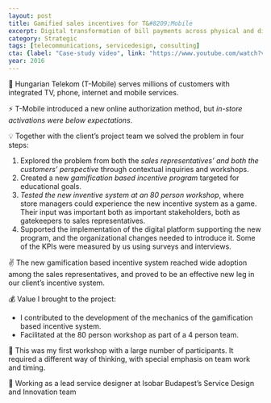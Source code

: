 ```yaml
---
layout: post
title: Gamified sales incentives for T&#8209;Mobile
excerpt: Digital transformation of bill payments across physical and digital channels
category: Strategic
tags: [telecommunications, servicedesign, consulting]
cta: {label: "Case-study video", link: "https://www.youtube.com/watch?v=ktNnXqW93t0"}
year: 2016
---
```


🏢 Hungarian Telekom (T-Mobile) serves millions of customers with integrated TV, phone, internet and mobile services. 

⚡ T-Mobile introduced a new online authorization method, but *in-store activations were below expectations*. 

💡 Together with the client’s project team we solved the problem in four steps:

1. Explored the problem from both the *sales representatives’ and both the customers’ perspective* through contextual inquiries and workshops.
2. Created a new *gamification based incentive program* targeted for educational goals.
3. *Tested the new inventive system at an 80 person workshop*, where store managers could experience the new incentive system as a game. Their input was important both as important stakeholders, both as gatekeepers to sales representatives.
4. Supported the implementation of the digital platform supporting the new program, and the organizational changes needed to introduce it. Some of the KPIs were measured by us using surveys and interviews. 

✌️ The new gamification based incentive system reached wide adoption among the sales representatives, and proved to be an effective new leg in our client’s incentive system. 

💰 Value I brought to the project:

- I contributed to the development of the mechanics of the gamification based incentive system.
- Facilitated at the 80 person workshop as part of a 4 person team. 

💙 This was my first workshop with a large number of participants. It required a different way of thinking, with special emphasis on team work and timing. 

👥 Working as a lead service designer at Isobar Budapest’s Service Design and Innovation team